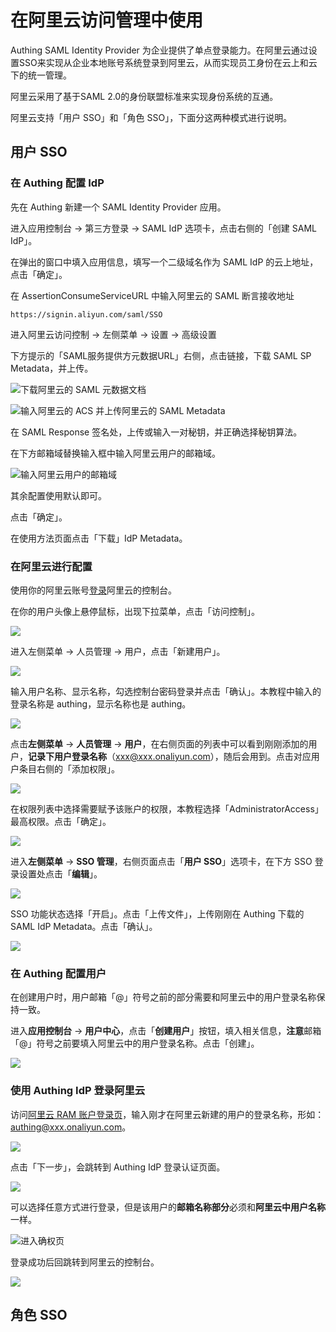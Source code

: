 # 在阿里云访问管理中使用

Authing SAML Identity Provider 为企业提供了单点登录能力。在阿里云通过设置SSO来实现从企业本地账号系统登录到阿里云，从而实现员工身份在云上和云下的统一管理。

阿里云采用了基于SAML 2.0的身份联盟标准来实现身份系统的互通。

阿里云支持「用户 SSO」和「角色 SSO」，下面分这两种模式进行说明。

## 用户 SSO

### 在 Authing 配置 IdP

先在 Authing 新建一个 SAML Identity Provider 应用。

进入应用控制台 -&gt; 第三方登录 -&gt; SAML IdP 选项卡，点击右侧的「创建 SAML IdP」。

在弹出的窗口中填入应用信息，填写一个二级域名作为 SAML IdP 的云上地址，点击「确定」。

在 AssertionConsumeServiceURL 中输入阿里云的 SAML 断言接收地址

`https://signin.aliyun.com/saml/SSO`

进入阿里云访问控制 -&gt; 左侧菜单 -&gt; 设置 -&gt; 高级设置

下方提示的「SAML服务提供方元数据URL」右侧，点击链接，下载 SAML SP Metadata，并上传。

![&#x4E0B;&#x8F7D;&#x963F;&#x91CC;&#x4E91;&#x7684; SAML &#x5143;&#x6570;&#x636E;&#x6587;&#x6863;](../../../.gitbook/assets/image%20%28536%29.png)

![&#x8F93;&#x5165;&#x963F;&#x91CC;&#x4E91;&#x7684; ACS &#x5E76;&#x4E0A;&#x4F20;&#x963F;&#x91CC;&#x4E91;&#x7684; SAML Metadata](../../../.gitbook/assets/image%20%28469%29.png)

在 SAML Response 签名处，上传或输入一对秘钥，并正确选择秘钥算法。

在下方邮箱域替换输入框中输入阿里云用户的邮箱域。

![&#x8F93;&#x5165;&#x963F;&#x91CC;&#x4E91;&#x7528;&#x6237;&#x7684;&#x90AE;&#x7BB1;&#x57DF;](../../../.gitbook/assets/image%20%2896%29.png)

其余配置使用默认即可。

点击「确定」。

在使用方法页面点击「下载」IdP Metadata。

### 在阿里云进行配置

使用你的阿里云账号[登录](https://aliyun.com)阿里云的控制台。

在你的用户头像上悬停鼠标，出现下拉菜单，点击「访问控制」。

![](../../../.gitbook/assets/image%20%28106%29.png)

进入左侧菜单 -&gt; 人员管理 -&gt; 用户，点击「新建用户」。

![](../../../.gitbook/assets/image%20%284%29.png)

输入用户名称、显示名称，勾选控制台密码登录并点击「确认」。本教程中输入的登录名称是 authing，显示名称也是 authing。

![](../../../.gitbook/assets/image%20%28138%29.png)

点击**左侧菜单** -&gt; **人员管理** -&gt; **用户**，在右侧页面的列表中可以看到刚刚添加的用户，**记录下用户登录名称**（xxx@xxx.onaliyun.com），随后会用到。点击对应用户条目右侧的「添加权限」。

![](../../../.gitbook/assets/image%20%28406%29.png)

在权限列表中选择需要赋予该账户的权限，本教程选择「AdministratorAccess」最高权限。点击「确定」。

![](../../../.gitbook/assets/image%20%2858%29.png)

进入**左侧菜单** -&gt; **SSO 管理**，右侧页面点击「**用户 SSO**」选项卡，在下方 SSO 登录设置处点击「**编辑**」。

![](../../../.gitbook/assets/image%20%28252%29.png)

SSO 功能状态选择「开启」。点击「上传文件」，上传刚刚在 Authing 下载的 SAML IdP Metadata。点击「确认」。

![](../../../.gitbook/assets/image%20%287%29.png)

### 在 Authing 配置用户

在创建用户时，用户邮箱「@」符号之前的部分需要和阿里云中的用户登录名称保持一致。

进入**应用控制台** -&gt; **用户中心**，点击「**创建用户**」按钮，填入相关信息，**注意**邮箱「@」符号之前要填入阿里云中的用户登录名称。点击「创建」。

![](../../../.gitbook/assets/image%20%28367%29.png)

### 使用 Authing IdP 登录阿里云

访问[阿里云 RAM 账户登录页](https://signin.aliyun.com)，输入刚才在阿里云新建的用户的登录名称，形如：authing@xxx.onaliyun.com。

![](../../../.gitbook/assets/image%20%28220%29.png)

点击「下一步」，会跳转到 Authing IdP 登录认证页面。

![](../../../.gitbook/assets/image%20%28474%29.png)

可以选择任意方式进行登录，但是该用户的**邮箱名称部分**必须和**阿里云中用户名称**一样。

![&#x8FDB;&#x5165;&#x786E;&#x6743;&#x9875;](../../../.gitbook/assets/image%20%28192%29.png)

登录成功后回跳转到阿里云的控制台。

![](../../../.gitbook/assets/image%20%28204%29.png)



## 角色 SSO

